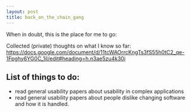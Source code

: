 ```yaml
---
layout: post
title: back_on_the_chain_gang
---
```


When in doubt, this is the place for me to go:

Collected (private) thoughts on what I know so far: https://docs.google.com/document/d/11tcWAOrrcKngTs3fS55h0tC2_qe-1Fpghy6YG0C_1iI/edit#heading=h.n3ae5zu4k30i

## List of things to do:

- read general usability papers about usability in complex applications
- read general usability papers about people dislike changing software and how it is handled.

